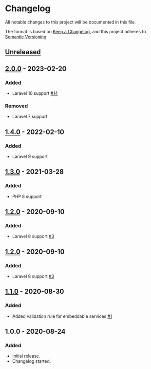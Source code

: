 # Changelog

All notable changes to this project will be documented in this file.

The format is based on [Keep a Changelog](https://keepachangelog.com/en/1.0.0/),
and this project adheres to [Semantic Versioning](https://semver.org/spec/v2.0.0.html).

## [Unreleased](https://github.com/BenSampo/laravel-embed/compare/v2.0.0...master)

## [2.0.0](https://github.com/BenSampo/laravel-embed/compare/v1.4.0...v2.0.0) - 2023-02-20

### Added

- Laravel 10 support [#14](https://github.com/BenSampo/laravel-embed/pull/14)

### Removed

- Laravel 7 support

## [1.4.0](https://github.com/BenSampo/laravel-embed/compare/v1.3.0...v1.4.0) - 2022-02-10

### Added

- Laravel 9 support

## [1.3.0](https://github.com/BenSampo/laravel-embed/compare/v1.2.0...v1.3.0) - 2021-03-28

### Added

- PHP 8 support

## [1.2.0](https://github.com/BenSampo/laravel-embed/compare/v1.1.0...v1.2.0) - 2020-09-10

### Added

- Laravel 8 support [#3](https://github.com/BenSampo/laravel-embed/pull/3)

## [1.2.0](https://github.com/BenSampo/laravel-embed/compare/v1.1.0...v1.2.0) - 2020-09-10

### Added

- Laravel 8 support [#3](https://github.com/BenSampo/laravel-embed/pull/3)

## [1.1.0](https://github.com/BenSampo/laravel-embed/compare/v1.0.0...v1.1.0) - 2020-08-30

### Added

- Added validation rule for embeddable services [#1](https://github.com/BenSampo/laravel-embed/pull/1)

## 1.0.0 - 2020-08-24

### Added

- Initial release.
- Changelog started.

